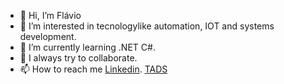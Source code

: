 - 👋 Hi, I’m Flávio
- 👀 I’m interested in tecnologylike automation, IOT and systems development.
- 🌱 I’m currently learning .NET C#.
- 💞️ I always try to collaborate.
- 📫 How to reach me [Linkedin](https://www.linkedin.com/in/flaviotheprogrammer/).
[TADS](http://sites.riogrande.ifrs.edu.br/arquivos/1810497/tads.png)

<!---
starter47/starter47 is a ✨ special ✨ repository because its `README.md` (this file) appears on your GitHub profile.
You can click the Preview link to take a look at your changes.
--->

